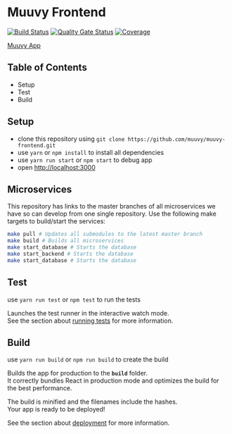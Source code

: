 # Muuvy Frontend

[![Build Status](https://dev.azure.com/lucahost/muuvy-frontend/_apis/build/status/muuvy.muuvy-frontend?branchName=master)](https://dev.azure.com/lucahost/muuvy-frontend/_build/latest?definitionId=2&branchName=master)
[![Quality Gate Status](https://sonarcloud.io/api/project_badges/measure?project=muuvy_muuvy-frontend&metric=alert_status)](https://sonarcloud.io/dashboard?id=muuvy_muuvy-frontend)
[![Coverage](https://sonarcloud.io/api/project_badges/measure?project=muuvy_muuvy-frontend&metric=coverage)](https://sonarcloud.io/dashboard?id=muuvy_muuvy-frontend)

[Muuvy App](https://muuvy.github.io/muuvy-frontend/)

## Table of Contents

* Setup
* Test
* Build

## Setup

* clone this repository using `git clone https://github.com/muuvy/muuvy-frontend.git`
* use `yarn` or `npm install` to install all dependencies
* use `yarn run start` or `npm start` to debug app
* open [http://localhost:3000](http://localhost:3000)

## Microservices

This repository has links to the master branches of all microservices we have so can develop from one single repository. Use the following make targets to build/start the services:

```bash
make pull # Updates all submodules to the latest master branch
make build # Builds all microservices
make start_database # Starts the database
make start_backend # Starts the database
make start_database # Starts the database
```

## Test

use `yarn run test` or `npm test` to run the tests

Launches the test runner in the interactive watch mode.<br>
See the section about [running tests](https://facebook.github.io/create-react-app/docs/running-tests) for more information.

## Build

use `yarn run build` or `npm run build` to create the build

Builds the app for production to the **`build`** folder.<br>
It correctly bundles React in production mode and optimizes the build for the best performance.

The build is minified and the filenames include the hashes.<br>
Your app is ready to be deployed!

See the section about [deployment](https://facebook.github.io/create-react-app/docs/deployment) for more information.
